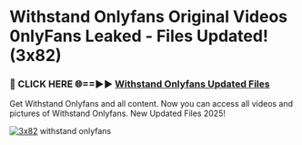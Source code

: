# Withstand Onlyfans Original Videos 0nlyFans Leaked - Files Updated! (3x82)

<h3>🔴 CLICK HERE 🌐==►► <a href="https://tinyurl.com/x26r9saj" rel="nofollow">Withstand Onlyfans Updated Files</a></h3>

Get Withstand Onlyfans and all content. Now you can access all videos and pictures of Withstand Onlyfans. New Updated Files 2025!

[![3x82](https://i.imgur.com/LkgZPqh.gif)](https://tinyurl.com/x26r9saj)
withstand onlyfans